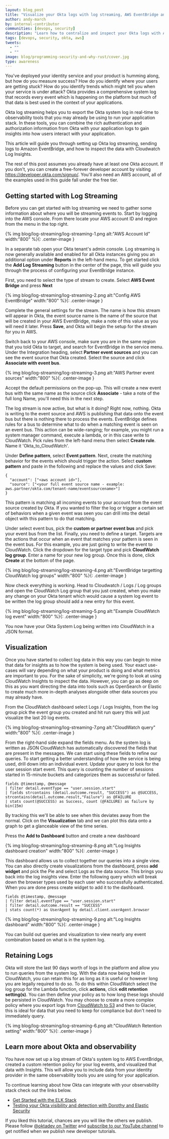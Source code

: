```yaml
---
layout: blog_post
title: "Visualize your Okta logs with log streaming, AWS EventBridge and Log Insights"
author: andy-march
by: internal-contributor
communities: [devops, security]
description: "Learn how to centralize and inspect your Okta logs with AWS."
tags: [devops, security, okta, aws]
tweets:
  - ""
  - ""
image: blog/programming-security-and-why-rust/cover.jpg
type: awareness
---
```

You've deployed your identity service and your product is humming along, but how do you measure success? How do you identify where your users are getting stuck? How do you identify trends which might tell you when your service is under attack? Okta provides a comprehensive system log that records every event which is happening on the platform but much of that data is best used in the context of your applications.

Okta log streaming helps you to export the Okta system log in real-time to observability tools that you may already be using to run your application stack. In these tools, you can combine the rich authentication and authorization information from Okta with your application logs to gain insights into how users interact with your application.

This article will guide you through setting up Okta log streaming, sending logs to Amazon EventBridge, and how to inspect the data with Cloudwatch Log Insights.

The rest of this post assumes you already have at least one Okta account. If you don't, you can create a free-forever developer account by visiting <https://developer.okta.com/signup/>. You'll also need an AWS account, all of the examples used in this guide fall under the free tier.

## Getting started with Log Streaming

Before you can get started with log streaming we need to gather some information about where you will be streaming events to. Start by logging into the AWS console. From there locate your AWS account ID and region from the menu in the top right. 

{% img blog/log-streaming/log-streaming-1.png alt:"AWS Account Id" width:"800" %}{: .center-image }

In a separate tab open your Okta tenant's admin console. Log streaming is now generally available and enabled for all Okta instances giving you an additional option under **Reports** in the left-hand menu. To get started click the **Add Log Streaming** button in the center of the page, this will guide you through the process of configuring your EventBridge instance.

First, you need to select the type of stream to create. Select **AWS Event Bridge** and press **Next**

{% img blog/log-streaming/log-streaming-2.png alt:"Config AWS EventBridge" width:"800" %}{: .center-image }

Complete the general settings for the stream. The name is how this stream will appear in Okta, the event source name is the name of the source that will be created in your AWS EventBridge, make a note of this value as you will need it later. Press **Save**, and Okta will begin the setup for the stream for you in AWS.

Switch back to your AWS console, make sure you are in the same region that you told Okta to target, and search for EventBridge in the service menu. Under the Integration heading, select **Partner event sources** and you can see the event source that Okta created. Select the source and click **Associate with event bus**.


{% img blog/log-streaming/log-streaming-3.png alt:"AWS Partner event sources" width:"800" %}{: .center-image }

Accept the default permissions on the pop-up. This will create a new event bus with the same name as the source click **Associate** - take a note of the full long Name, you'll need this in the next step. 

The log stream is now active, but what is it doing? Right now, nothing. Okta is writing to the event source and AWS is publishing that data onto the event bus but there is nothing there to process the events. EventBridge defines rules for a bus to determine what to do when a matching event is seen on an event bus. This action can be wide-ranging; for example, you might run a system manager command, execute a lambda, or in this case write to CloudWatch. 
Pick rules from the left-hand menu then select **Create rule**. Name it 'Okta_to_CloudWatch'. 

Under **Define pattern**, select **Event pattern**. Next, create the matching behavior for the events which should trigger the action. Select **custom pattern** and paste in the following and replace the values and click Save:


```
{
  "account": ["<aws account id>"],
  "source": ["<your full event source name - example: aws.partner/okta.com/tenant-name/eventsourcename>"]
}
```

This pattern is matching all incoming events to your account from the event source created by Okta. If you wanted to filter the log or trigger a certain set of behaviors when a given event was seen you can drill into the detail object with this pattern to do that matching.

Under select event bus, pick the **custom or partner event bus** and pick your event bus from the list. Finally, you need to define a target. Targets are the actions that occur when an event that matches your pattern is seen in the event bus. For this example, you are just going to write the event to CloudWatch. Click the dropdown for the target type and pick **CloudWatch log group**. Enter a name for your new log group. Once this is done, click **Create** at the bottom of the page. 

{% img blog/log-streaming/log-streaming-4.png alt:"EventBridge targetting CloudWatch log groups" width:"800" %}{: .center-image }

Now check everything is working. Head to Cloudwatch / Logs / Log groups and open the CloudWatch Log group that you just created, when you make any change on your Okta tenant which would cause a system log event to be written the log group should add a new entry for this event. 

{% img blog/log-streaming/log-streaming-5.png alt:"Example CloudWatch log event" width:"800" %}{: .center-image }

You now have your Okta System Log being written into CloudWatch in a JSON format. 



## Visualization

Once you have started to collect log data in this way you can begin to mine that data for insights as to how the system is being used. Your exact use-cases will vary depending on what your product is doing and what metrics are important to you. For the sake of simplicity, we're going to look at using CloudWatch Insights to inspect the data. However, you can go as deep on this as you want directing the data into tools such as OpenSearch or Elastic to create much more in-depth analyses alongside other data sources you may already have.

From the CloudWatch dashboard select Logs / Logs Insights, from the log group pick the event group you created and hit run query this will just visualize the last 20 log events. 

{% img blog/log-streaming/log-streaming-7.png alt:"CloudWatch query" width:"800" %}{: .center-image }

From the right-hand side expand the fields menu. As the system log is written as JSON CloudWatch has automatically discovered the fields that are present in the messages. We can start using these fields to refine our queries. To start getting a better understanding of how the service is being used, drill down into an individual event. Update your query to look for the user session start event. This query is counting the number of sessions started in 15-minute buckets and categorizes them as successful or failed.

```
fields @timestamp, @message
| filter detail.eventType == "user.session.start"
| fields strcontains (detail.outcome.result, "SUCCESS") as @SUCCESS, strcontains(detail.outcome.result,"Failure") as @FAILURE
| stats count(@SUCCESS) as Success, count (@FAILURE) as failure by bin(15m)
```

By tracking this we'll be able to see when this deviates away from the normal. Click on the **Visualization** tab and we can plot this data onto a graph to get a glanceable view of the time series.

Press the **Add to Dashboard** button and create a new dashboard

{% img blog/log-streaming/log-streaming-8.png alt:"Log Insights dashboard creation" width:"800" %}{: .center-image }


This dashboard allows us to collect together our queries into a single view. You can also directly create visualizations from the dashboard, press **add widget** and pick the Pie and select Logs as the data source. This brings you back into the log insights view. Enter the following query which will break down the browser types used by each user who successfully authenticated. When you are done press create widget to add it to the dashboard.

```
fields @timestamp, @message
| filter detail.eventType == "user.session.start"
| filter detail.outcome.result == "SUCCESS"
| stats count(*) as UserAgent by detail.client.userAgent.browser
```

{% img blog/log-streaming/log-streaming-9.png alt:"Log Insights dashboard" width:"800" %}{: .center-image }

You can build out queries and visualization to view nearly any event combination based on what is in the system log.

## Retaining Logs

Okta will store the last 90 days worth of logs in the platform and allow you to run queries from the system log. With the data now being held in CloudWatch, you can retain this for as long as it is useful or however long you are legally required to do so. To do this within CloudWatch select the log group for the Lambda function, click **actions**, click **edit retention setting(s)**. You can then define your policy as to how long these logs should be persisted in CloudWatch. You may choose to create a more complex policy where you export logs from [CloudWatch to S3](https://docs.aws.amazon.com/AmazonCloudWatch/latest/logs/S3Export.html) and then to Glacier, this is ideal for data that you need to keep for compliance but don't need to immediately query.

{% img blog/log-streaming/log-streaming-6.png alt:"CloudWatch Retention setting" width:"800" %}{: .center-image }

## Learn more about Okta and observability

You have now set up a log stream of Okta's system log to AWS EventBridge, created a custom retention policy for your log events, and visualized that data with Insights. This will allow you to include data from your identity provider in the same observability tools you are using for your application.

To continue learning about how Okta can integrate with your observability stack check out the links below.

- [Get Started with the ELK Stack](/blog/2019/09/26/get-started-elk-stack)
- [Testing your Okta visibility and detection with Dorothy and Elastic Security](https://www.elastic.co/blog/testing-okta-visibility-and-detection-dorothy)


If you liked this tutorial, chances are you will like the others we publish. Please follow [@oktadev on Twitter](https://twitter.com/oktadev) and [subscribe to our YouTube channel](https://youtube.com/oktadev) to get notified when we publish new developer tutorials.